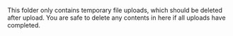 This folder only contains temporary file uploads, which should be deleted after upload. You are 
safe to delete any contents in here if all uploads have completed.
